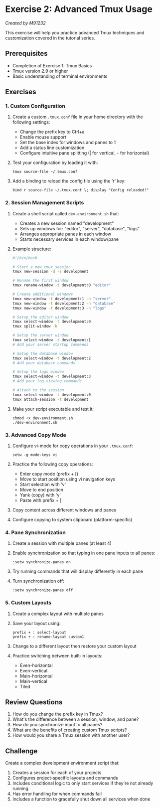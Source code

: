 # Exercise 2: Advanced Tmux Usage
*Created by M91232*

This exercise will help you practice advanced Tmux techniques and customization covered in the tutorial series.

## Prerequisites
- Completion of Exercise 1: Tmux Basics
- Tmux version 2.9 or higher
- Basic understanding of terminal environments

## Exercises

### 1. Custom Configuration

1. Create a custom `.tmux.conf` file in your home directory with the following settings:
   - Change the prefix key to Ctrl+a
   - Enable mouse support
   - Set the base index for windows and panes to 1
   - Add a status line customization
   - Configure intuitive pane splitting (| for vertical, - for horizontal)

2. Test your configuration by loading it with:
   ```
   tmux source-file ~/.tmux.conf
   ```

3. Add a binding to reload the config file using the 'r' key:
   ```
   bind r source-file ~/.tmux.conf \; display "Config reloaded!"
   ```

### 2. Session Management Scripts

1. Create a shell script called `dev-environment.sh` that:
   - Creates a new session named "development"
   - Sets up windows for: "editor", "server", "database", "logs"
   - Arranges appropriate panes in each window
   - Starts necessary services in each window/pane

2. Example structure:
   ```bash
   #!/bin/bash
   
   # Start a new tmux session
   tmux new-session -d -s development
   
   # Rename the first window
   tmux rename-window -t development:0 "editor"
   
   # Create additional windows
   tmux new-window -t development:1 -n "server"
   tmux new-window -t development:2 -n "database"
   tmux new-window -t development:3 -n "logs"
   
   # Setup the editor window
   tmux select-window -t development:0
   tmux split-window -h
   
   # Setup the server window
   tmux select-window -t development:1
   # Add your server startup commands
   
   # Setup the database window
   tmux select-window -t development:2
   # Add your database commands
   
   # Setup the logs window
   tmux select-window -t development:3
   # Add your log viewing commands
   
   # Attach to the session
   tmux select-window -t development:0
   tmux attach-session -t development
   ```

3. Make your script executable and test it:
   ```
   chmod +x dev-environment.sh
   ./dev-environment.sh
   ```

### 3. Advanced Copy Mode

1. Configure vi-mode for copy operations in your `.tmux.conf`:
   ```
   setw -g mode-keys vi
   ```

2. Practice the following copy operations:
   - Enter copy mode (prefix + [)
   - Move to start position using vi navigation keys
   - Start selection with 'v'
   - Move to end position
   - Yank (copy) with 'y'
   - Paste with prefix + ]

3. Copy content across different windows and panes

4. Configure copying to system clipboard (platform-specific)

### 4. Pane Synchronization

1. Create a session with multiple panes (at least 4)

2. Enable synchronization so that typing in one pane inputs to all panes:
   ```
   :setw synchronize-panes on
   ```

3. Try running commands that will display differently in each pane

4. Turn synchronization off:
   ```
   :setw synchronize-panes off
   ```

### 5. Custom Layouts

1. Create a complex layout with multiple panes

2. Save your layout using:
   ```
   prefix + : select-layout
   prefix + : rename-layout custom1
   ```

3. Change to a different layout then restore your custom layout

4. Practice switching between built-in layouts:
   - Even-horizontal
   - Even-vertical
   - Main-horizontal
   - Main-vertical
   - Tiled

## Review Questions

1. How do you change the prefix key in Tmux?
2. What's the difference between a session, window, and pane?
3. How do you synchronize input to all panes?
4. What are the benefits of creating custom Tmux scripts?
5. How would you share a Tmux session with another user?

## Challenge

Create a complex development environment script that:
1. Creates a session for each of your projects
2. Configures project-specific layouts and commands
3. Includes conditional logic to only start services if they're not already running
4. Has error handling for when commands fail
5. Includes a function to gracefully shut down all services when done